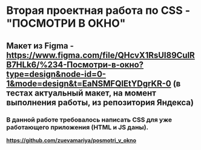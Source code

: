 # Вторая проектная работа по CSS - "ПОСМОТРИ В ОКНО"
## Макет из Figma - https://www.figma.com/file/QHcvX1RsUI89CulRB7HLk6/%234-Посмотри-в-окно?type=design&node-id=0-1&mode=design&t=EaNSMFQIEtYDgrKR-0 (в тестах актуальный макет, на момент выполнения работы, из репозитория Яндекса)
### В данной работе требовалось написать CSS для уже работающего приложения (HTML и JS даны).
**https://github.com/zuevamariya/posmotri_v_okno**
